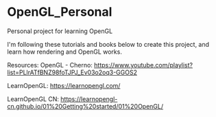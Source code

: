 # OpenGL_Personal
Personal project for learning OpenGL

I'm following these tutorials and books below to create this project, and learn how rendering and OpenGL works.

Resources:
OpenGL - Cherno: https://www.youtube.com/playlist?list=PLlrATfBNZ98foTJPJ_Ev03o2oq3-GGOS2

LearnOpenGL: https://learnopengl.com/

LearnOpenGL CN: https://learnopengl-cn.github.io/01%20Getting%20started/01%20OpenGL/
